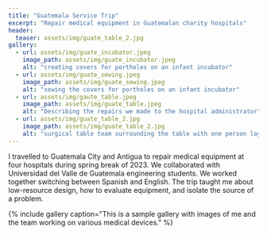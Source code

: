 ```yaml
---
title: "Guatemala Service Trip"
excerpt: "Repair medical equipment in Guatemalan charity hospitals"
header: 
  teaser: assets/img/guate_table_2.jpg
gallery:
  - url: assets/img/guate_incubator.jpeg
    image_path: assets/img/guate_incubator.jpeg
    alt: "creating covers for portholes on an infant incubator"
  - url: assets/img/guate_sewing.jpeg
    image_path: assets/img/guate_sewing.jpeg
    alt: "sewing the covers for portholes on an infant incubator"
  - url: assets/img/gaute_table.jpeg
    image_path: assets/img/guate_table.jpeg
    alt: "Describing the repairs we made to the hospital administrator"
  - url: assets/img/guate_table_2.jpg
    image_path: assets/img/guate_table_2.jpg
    alt: "surgical table team surrounding the table with one person laying down"
---
```




I travelled to Guatemala City and Antigua to repair medical equipment at four hospitals during spring break of 2023. We collaborated with Universidad del Valle de Guatemala engineering students. We worked together switching between Spanish and English. The trip taught me about low-resource design, how to evaluate equipment, and isolate the source of a problem. 

{% include gallery caption="This is a sample gallery with images of me and the team working on various medical devices." %}
